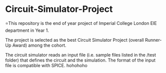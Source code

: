 # Circuit-Simulator-Project
:star:This repository is the end of year project of Imperial College London EIE department in Year 1. 

The project is selected as the best Circuit Simulator Project (overall Runner-Up Award) among the cohort. 

The circuit simulator reads an input file (i.e. sample files listed in the /test folder) that defines the circuit and the simulation. The format of the input file is compatible with SPICE.
hohohoho
